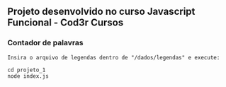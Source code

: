 ## Projeto desenvolvido no curso Javascript Funcional - Cod3r Cursos

### Contador de palavras

```
Insira o arquivo de legendas dentro de "/dados/legendas" e execute: 
```

```
cd projeto_1
node index.js

```